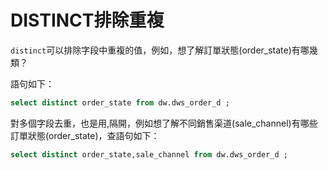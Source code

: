 # DISTINCT排除重複

`distinct`可以排除字段中重複的值，例如，想了解訂單狀態(order\_state)有哪幾類？

語句如下：

```sql
select distinct order_state from dw.dws_order_d ;
```

對多個字段去重，也是用,隔開，例如想了解不同銷售渠道(sale\_channel)有哪些訂單狀態(order\_state)，查語句如下：

```sql
select distinct order_state,sale_channel from dw.dws_order_d ;
```

